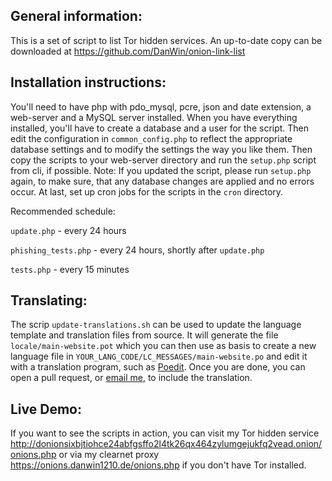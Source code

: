 General information:
--------------------

This is a set of script to list Tor hidden services. An up-to-date copy can be downloaded at https://github.com/DanWin/onion-link-list

Installation instructions:
--------------------------

You'll need to have php with pdo_mysql, pcre, json and date extension, a web-server and a MySQL server installed.
When you have everything installed, you'll have to create a database and a user for the script.
Then edit the configuration in `common_config.php` to reflect the appropriate database settings and to modify the settings the way you like them.
Then copy the scripts to your web-server directory and run the `setup.php` script from cli, if possible.
Note: If you updated the script, please run `setup.php` again, to make sure, that any database changes are applied and no errors occur.
At last, set up cron jobs for the scripts in the `cron` directory.

Recommended schedule:

`update.php` - every 24 hours

`phishing_tests.php` - every 24 hours, shortly after `update.php`

`tests.php` - every 15 minutes

Translating:
------------

The scrip `update-translations.sh` can be used to update the language template and translation files from source.
It will generate the file `locale/main-website.pot` which you can then use as basis to create a new language file in `YOUR_LANG_CODE/LC_MESSAGES/main-website.po` and edit it with a translation program, such as [Poedit](https://poedit.net/).
Once you are done, you can open a pull request, or [email me](mailto:daniel@danwin1210.de), to include the translation.

Live Demo:
----------

If you want to see the scripts in action, you can visit my Tor hidden service http://donionsixbjtiohce24abfgsffo2l4tk26qx464zylumgejukfq2vead.onion/onions.php or via my clearnet proxy https://onions.danwin1210.de/onions.php if you don't have Tor installed.
